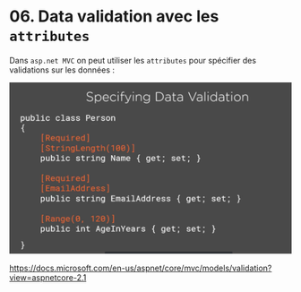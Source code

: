 # 06. Data validation avec les `attributes`

Dans `asp.net MVC` on peut utiliser les `attributes` pour spécifier des validations sur les données :

 <img src="assets/Screenshot 2020-10-23 at 10.13.02.png" alt="Screenshot 2020-10-23 at 10.13.02" style="zoom:50%;" />

https://docs.microsoft.com/en-us/aspnet/core/mvc/models/validation?view=aspnetcore-2.1

